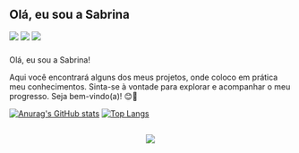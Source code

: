 ## Olá, eu sou a Sabrina

<div>
  <a href="https://www.linkedin.com/in/txsabrina/"><img src="https://img.shields.io/badge/LinkedIn-0077B5?style=for-the-badge&logo=linkedin&logoColor=white"></a>
  <a href="https://contate.me/txsabrina"><img src="https://img.shields.io/badge/WhatsApp-25D366?style=for-the-badge&logo=whatsapp&logoColor=white"></a>
  <a href="mailto:stx.sabrina@gmail.com"><img src="https://img.shields.io/badge/Gmail-D14836?style=for-the-badge&logo=gmail&logoColor=white"></a>
</div>

###
Olá, eu sou a Sabrina!

Aqui  você encontrará alguns dos meus projetos, onde coloco em prática meu conhecimentos. Sinta-se à vontade para explorar e acompanhar o meu progresso. Seja bem-vindo(a)! 😊🚀


[![Anurag's GitHub stats](https://github-readme-stats.vercel.app/api?username=txsabrina&theme=tokyonight&show_icons=true)](https://github.com/anuraghazra/github-readme-stats)
[![Top Langs](https://github-readme-stats.vercel.app/api/top-langs/?username=txsabrina&layout=compact&theme=tokyonight)](https://github.com/anuraghazra/github-readme-stats)

##

<div>
  <p align="center">
  <a href="https://skillicons.dev">
    <img src="https://skillicons.dev/icons?i=git,java,js,cs,ts,nodejs,angular,react,mongodb,mysql,postgres,docker" />
  </a>
</p>
  
</div>

